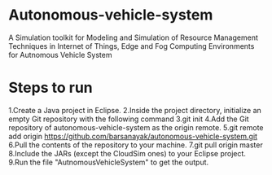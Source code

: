 # Autonomous-vehicle-system

A Simulation toolkit for Modeling and Simulation of Resource Management Techniques in Internet of Things, Edge and Fog Computing Environments for Autnomous Vehicle System


# Steps to run 
1.Create a Java project in Eclipse. 
2.Inside the project directory, initialize an empty Git repository with the following command
3.git init
4.Add the Git repository of autonomous-vehicle-system as the origin remote.
5.git remote add origin  https://github.com/barsanayak/autonomous-vehicle-system.git
6.Pull the contents of the repository to your machine.
7.git pull origin master
8.Include the JARs (except the CloudSim ones) to your Eclipse project.
9.Run the file "AutnomousVehicleSystem" to get the output. 
